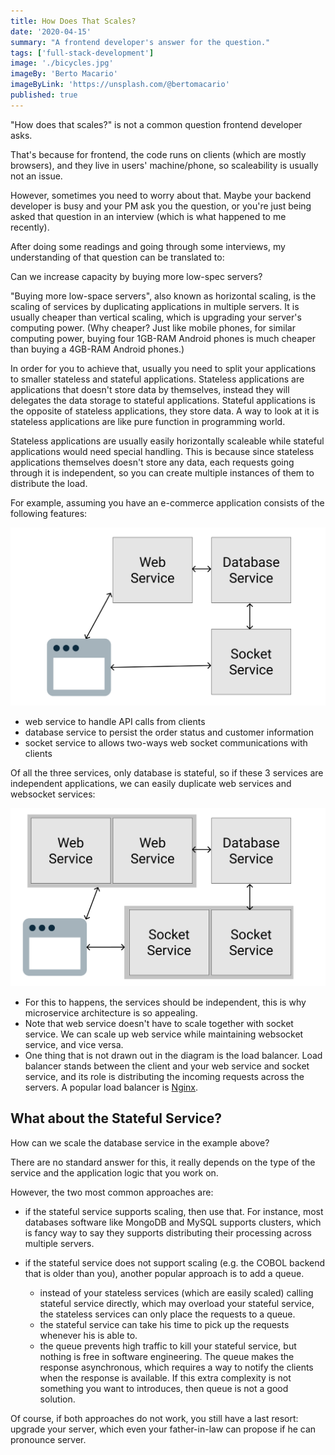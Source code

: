 ```yaml
---
title: How Does That Scales?
date: '2020-04-15'
summary: "A frontend developer's answer for the question."
tags: ['full-stack-development']
image: './bicycles.jpg'
imageBy: 'Berto Macario'
imageByLink: 'https://unsplash.com/@bertomacario'
published: true
---
```


"How does that scales?" is not a common question frontend developer asks.

That's because for frontend, the code runs on clients (which are mostly browsers), and they live in users' machine/phone, so scaleability is usually not an issue.

However, sometimes you need to worry about that. Maybe your backend developer is busy and your PM ask you the question, or you're just being asked that question in an interview (which is what happened to me recently).

After doing some readings and going through some interviews, my understanding of that question can be translated to:

<p class="text-2xl px-4 py-2 border-2 rounded">Can we increase capacity by buying more low-spec servers?</p>

"Buying more low-space servers", also known as horizontal scaling, is the scaling of services by duplicating applications in multiple servers. It is usually cheaper than vertical scaling, which is upgrading your server's computing power. (Why cheaper? Just like mobile phones, for similar computing power, buying four 1GB-RAM Android phones is much cheaper than buying a 4GB-RAM Android phones.)

In order for you to achieve that, usually you need to split your applications to smaller stateless and stateful applications. Stateless applications are applications that doesn't store data by themselves, instead they will delegates the data storage to stateful applications. Stateful applications is the opposite of stateless applications, they store data. A way to look at it is stateless applications are like pure function in programming world.

Stateless applications are usually easily horizontally scaleable while stateful applications would need special handling. This is because since stateless applications themselves doesn't store any data, each requests going through it is independent, so you can create multiple instances of them to distribute the load.

For example, assuming you have an e-commerce application consists of the following features:

![Architecture consistsing of a web service, a database service, and a websocket service](simple-architecture.png)

- web service to handle API calls from clients
- database service to persist the order status and customer information
- socket service to allows two-ways web socket communications with clients

Of all the three services, only database is stateful, so if these 3 services are independent applications, we can easily duplicate web services and websocket services:

![Architecture consistsing of web service with multiple instances, a database service, and websocket service with multiple instances](simple-architecture-scaled.png)

- For this to happens, the services should be independent, this is why microservice architecture is so appealing.
- Note that web service doesn't have to scale together with socket service. We can scale up web service while maintaining websocket service, and vice versa.
- One thing that is not drawn out in the diagram is the load balancer. Load balancer stands between the client and your web service and socket service, and its role is distributing the incoming requests across the servers. A popular load balancer is [Nginx](https://www.nginx.com/).

## What about the Stateful Service?

How can we scale the database service in the example above?

There are no standard answer for this, it really depends on the type of the service and the application logic that you work on.

However, the two most common approaches are:

- if the stateful service supports scaling, then use that. For instance, most databases software like MongoDB and MySQL supports clusters, which is fancy way to say they supports distributing their processing across multiple servers.

- if the stateful service does not support scaling (e.g. the COBOL backend that is older than you), another popular approach is to add a queue.

  - instead of your stateless services (which are easily scaled) calling stateful service directly, which may overload your stateful service, the stateless services can only place the requests to a queue.
  - the stateful service can take his time to pick up the requests whenever his is able to.
  - the queue prevents high traffic to kill your stateful service, but nothing is free in software engineering. The queue makes the response asynchronous, which requires a way to notify the clients when the response is available. If this extra complexity is not something you want to introduces, then queue is not a good solution.

Of course, if both approaches do not work, you still have a last resort: upgrade your server, which even your father-in-law can propose if he can pronounce server.
